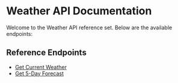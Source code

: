 # Weather API Documentation

Welcome to the Weather API reference set. Below are the available endpoints:

## Reference Endpoints

- [Get Current Weather](reference/endpoints.md#get-current-weather-by-zip-code)
- [Get 5-Day Forecast](reference/forecast.md#get-5-day-forecast-by-zip-code)
